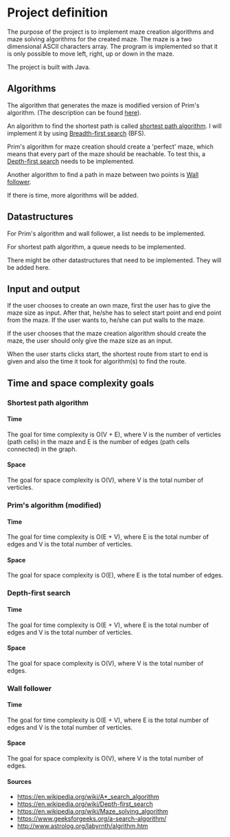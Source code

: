 # Project definition

The purpose of the project is to implement maze creation algorithms and maze solving algorithms for the created maze. The maze is a two dimensional ASCII characters array. 
The program is implemented so that it is only possible to move left, right, up or down in the maze.

The project is built with Java. 

## Algorithms

The algorithm that generates the maze is modified version of Prim's algorithm. (The description can be found [here](http://www.astrolog.org/labyrnth/algrithm.htm)).

An algorithm to find the shortest path is called [shortest path algorithm](https://en.wikipedia.org/wiki/Maze_solving_algorithm#Shortest_path_algorithm). I will implement it by using [Breadth-first search](https://en.wikipedia.org/wiki/Breadth-first_search) (BFS).

Prim's algorithm for maze creation should create a 'perfect' maze, which means that every part of the maze should be reachable. To test this, a [Depth-first search](https://en.wikipedia.org/wiki/Depth-first_search) needs to be implemented.

Another algorithm to find a path in maze between two points is [Wall follower](https://en.wikipedia.org/wiki/Maze_solving_algorithm#Wall_follower).

If there is time, more algorithms will be added.

## Datastructures

For Prim's algorithm and wall follower, a list needs to be implemented.

For shortest path algorithm, a queue needs to be implemented. 

There might be other datastructures that need to be implemented. They will be added here.



## Input and output

If the user chooses to create an own maze, first the user has to give the maze size as input. After that, he/she has to select start point 
and end point from the maze. If the user wants to, he/she can put walls to the maze. 

If the user chooses that the maze creation algorithm should create the maze, the user should only give the maze size as an input.

When the user starts clicks start, the shortest route from start to end is given and also the time it took for algorithm(s) 
to find the route.

## Time and space complexity goals


### Shortest path algorithm

#### Time

The goal for time complexity is O(V + E), where V is the number of verticles (path cells) in the maze and E is the number of edges (path cells connected)
in the graph. 

#### Space

The goal for space complexity is O(V), where V is the total number of verticles.


### Prim's algorithm (modified)

#### Time

The goal for time complexity is O(E + V), where E is the total number of edges and V is the total number of verticles.

#### Space

The goal for space complexity is O(E), where E is the total number of edges.

### Depth-first search

#### Time

The goal for time complexity is O(E + V), where E is the total number of edges and V is the total number of verticles.

#### Space

The goal for space complexity is O(V), where V is the total number of edges.

### Wall follower

#### Time

The goal for time complexity is O(E + V), where E is the total number of edges and V is the total number of verticles.

#### Space

The goal for space complexity is O(V), where V is the total number of edges.


#### Sources

- https://en.wikipedia.org/wiki/A*_search_algorithm
- https://en.wikipedia.org/wiki/Depth-first_search
- https://en.wikipedia.org/wiki/Maze_solving_algorithm
- https://www.geeksforgeeks.org/a-search-algorithm/
- http://www.astrolog.org/labyrnth/algrithm.htm
